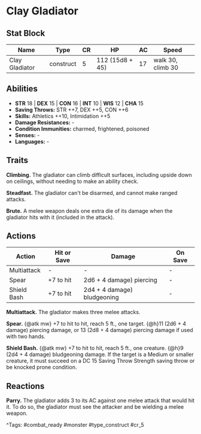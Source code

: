 # Clay Gladiator

## Stat Block

| Name | Type | CR | HP | AC | Speed |
|------|------|----|----|----|-------|
| Clay Gladiator | construct | 5 | 112 (15d8 + 45) | 17 | walk 30, climb 30 |

## Abilities

- **STR** 18 | **DEX** 15 | **CON** 16 | **INT** 10 | **WIS** 12 | **CHA** 15
- **Saving Throws:** STR ++7, DEX ++5, CON ++6  
- **Skills:** Athletics ++10, Intimidation ++5  
- **Damage Resistances:** -  
- **Condition Immunities:** charmed, frightened, poisoned  
- **Senses:** -  
- **Languages:** -

## Traits

**Climbing.** The gladiator can climb difficult surfaces, including upside down on ceilings, without needing to make an ability check.

**Steadfast.** The gladiator can't be disarmed, and cannot make ranged attacks.

**Brute.** A melee weapon deals one extra die of its damage when the gladiator hits with it (included in the attack).


## Actions

| Action | Hit or Save | Damage | On Save |
|--------|--------------|--------|----------|
| Multiattack | - | - | - |
| Spear | +7 to hit | 2d6 + 4 damage) piercing | - |
| Shield Bash | +7 to hit | 2d4 + 4 damage) bludgeoning | - |

**Multiattack.** The gladiator makes three melee attacks.

**Spear.** {@atk mw} +7 to hit to hit, reach 5 ft., one target. {@h}11 (2d6 + 4 damage) piercing damage, or 13 (2d8 + 4 damage) piercing damage if used with two hands.

**Shield Bash.** {@atk mw} +7 to hit to hit, reach 5 ft., one creature. {@h}9 (2d4 + 4 damage) bludgeoning damage. If the target is a Medium or smaller creature, it must succeed on a DC 15 Saving Throw Strength saving throw or be knocked prone condition.

## Reactions

**Parry.** The gladiator adds 3 to its AC against one melee attack that would hit it. To do so, the gladiator must see the attacker and be wielding a melee weapon.



^Tags: #combat_ready #monster #type_construct #cr_5